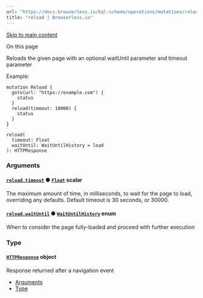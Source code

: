 ```yaml
---
url: "https://docs.browserless.io/bql-schema/operations/mutations/reload"
title: "reload | Browserless.io"
---
```


[Skip to main content](https://docs.browserless.io/bql-schema/operations/mutations/reload#__docusaurus_skipToContent_fallback)

On this page

Reloads the given page with an optional waitUntil parameter and timeout parameter

Example:

```codeBlockLines_p187
mutation Reload {
  goto(url: "https://example.com") {
    status
  }
  reload(timeout: 10000) {
    status
  }
}

```

```codeBlockLines_p187
reload(
  timeout: Float
  waitUntil: WaitUntilHistory = load
): HTTPResponse

```

### Arguments [​](https://docs.browserless.io/bql-schema/operations/mutations/reload\#arguments "Direct link to Arguments")

#### [`reload.timeout`](https://docs.browserless.io/bql-schema/operations/mutations/reload\#) ● [`Float`](https://docs.browserless.io/bql-schema/types/scalars/float) scalar [​](https://docs.browserless.io/bql-schema/operations/mutations/reload\#reloadtimeoutfloat- "Direct link to reloadtimeoutfloat-")

The maximum amount of time, in milliseconds, to wait for the page to load, overriding any defaults. Default timeout is 30 seconds, or 30000.

#### [`reload.waitUntil`](https://docs.browserless.io/bql-schema/operations/mutations/reload\#) ● [`WaitUntilHistory`](https://docs.browserless.io/bql-schema/types/enums/wait-until-history) enum [​](https://docs.browserless.io/bql-schema/operations/mutations/reload\#reloadwaituntilwaituntilhistory- "Direct link to reloadwaituntilwaituntilhistory-")

When to consider the page fully-loaded and proceed with further execution

### Type [​](https://docs.browserless.io/bql-schema/operations/mutations/reload\#type "Direct link to Type")

#### [`HTTPResponse`](https://docs.browserless.io/bql-schema/types/objects/httpresponse) object [​](https://docs.browserless.io/bql-schema/operations/mutations/reload\#httpresponse- "Direct link to httpresponse-")

Response returned after a navigation event

- [Arguments](https://docs.browserless.io/bql-schema/operations/mutations/reload#arguments)
- [Type](https://docs.browserless.io/bql-schema/operations/mutations/reload#type)